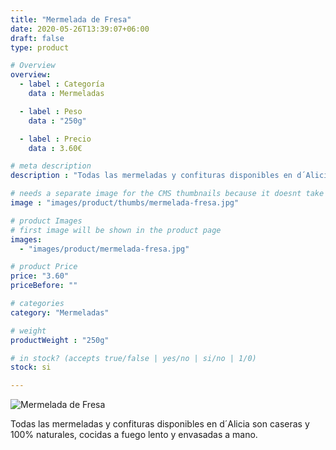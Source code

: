 ```yaml
---
title: "Mermelada de Fresa"
date: 2020-05-26T13:39:07+06:00
draft: false
type: product

# Overview
overview:
  - label : Categoría
    data : Mermeladas

  - label : Peso
    data : "250g"

  - label : Precio
    data : 3.60€

# meta description
description : "Todas las mermeladas y confituras disponibles en d´Alicia son caseras y 100% naturales, cocidas a fuego lento y envasadas a mano. Utilizamos un mínimo de 60% de fruta, azúcar y pectina de manzana. Conseguimos una confitura menos dulce y mas aromática."

# needs a separate image for the CMS thumbnails because it doesnt take arrays (slideshow images)
image : "images/product/thumbs/mermelada-fresa.jpg"

# product Images
# first image will be shown in the product page
images:
  - "images/product/mermelada-fresa.jpg"

# product Price
price: "3.60"
priceBefore: ""

# categories
category: "Mermeladas"

# weight
productWeight : "250g"

# in stock? (accepts true/false | yes/no | si/no | 1/0)
stock: si

---
```

![Mermelada de Fresa](/images/product/mermelada-fresa.jpg "Mermelada de Fresa")

Todas las mermeladas y confituras disponibles en d´Alicia son caseras y 100% naturales, cocidas a fuego lento y envasadas a mano.
